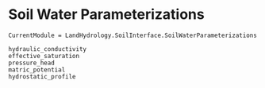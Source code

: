 # Soil Water Parameterizations

```@meta
CurrentModule = LandHydrology.SoilInterface.SoilWaterParameterizations
```

```@docs
hydraulic_conductivity
effective_saturation
pressure_head
matric_potential
hydrostatic_profile
```